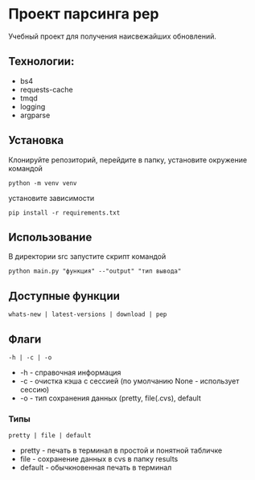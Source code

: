 # Проект парсинга pep
Учебный проект для получения наисвежайших обновлений.
## Технологии:
+ bs4
+ requests-cache
+ tmqd
+ logging
+ argparse

## Установка
Клонируйте репозиторий, перейдите в папку, установите окружение командой 
```
python -m venv venv
```
установите зависимости
```
pip install -r requirements.txt
```
## Использование
В директории src запустите скрипт командой
```
python main.py "функция" --"output" "тип вывода"
```

## Доступные функции
```
whats-new | latest-versions | download | pep
```

## Флаги
```
-h | -c | -o
```
+ -h - справочная информация
+ -с - очистка кэша с сессией (по умолчанию None - использует сессию)
+ -o - тип сохранения данных (pretty, file(.cvs), default
### Типы 
```
pretty | file | default
```
+ pretty - печать в терминал в простой и понятной табличке
+ file - сохранение данных в cvs в папку results
+ default - обычкновенная печать в терминал